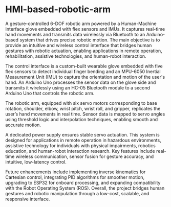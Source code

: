 # HMI-based-robotic-arm
A gesture-controlled 6-DOF robotic arm powered by a Human-Machine Interface glove embedded with flex sensors and IMUs. It captures real-time hand movements and transmits data wirelessly via Bluetooth to an Arduino-based system that drives precise robotic motion. The main objective is to provide an intuitive and wireless control interface that bridges human gestures with robotic actuation, enabling applications in remote operation, rehabilitation, assistive technologies, and human-robot interaction.

The control interface is a custom-built wearable glove embedded with five flex sensors to detect individual finger bending and an MPU-6050 Inertial Measurement Unit (IMU) to capture the orientation and motion of the user's hand. An Arduino Uno processes the sensor data on the glove side and transmits it wirelessly using an HC-05 Bluetooth module to a second Arduino Uno that controls the robotic arm.

The robotic arm, equipped with six servo motors corresponding to base rotation, shoulder, elbow, wrist pitch, wrist roll, and gripper, replicates the user’s hand movements in real time. Sensor data is mapped to servo angles using threshold logic and interpolation techniques, enabling smooth and accurate motion.

A dedicated power supply ensures stable servo actuation. This system is designed for applications in remote operation in hazardous environments, assistive technology for individuals with physical impairments, robotics education, and human-robot interaction research. Key features include real-time wireless communication, sensor fusion for gesture accuracy, and intuitive, low-latency control.

Future enhancements include implementing inverse kinematics for Cartesian control, integrating PID algorithms for smoother motion, upgrading to ESP32 for onboard processing, and expanding compatibility with the Robot Operating System (ROS). Overall, the project bridges human gestures and robotic manipulation through a low-cost, scalable, and responsive interface.
